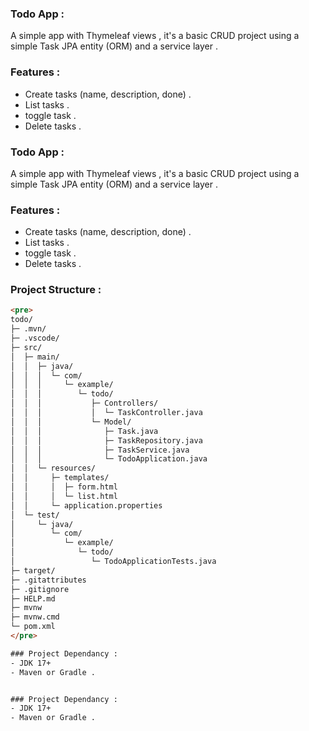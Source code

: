 ### Todo App : 
A simple app with Thymeleaf views , it's a basic CRUD project using a simple Task JPA entity (ORM) and a service layer . 

### Features : 
- Create tasks (name, description, done) .
- List tasks .
- toggle task .
- Delete tasks .

### Todo App : 
A simple app with Thymeleaf views , it's a basic CRUD project using a simple Task JPA entity (ORM) and a service layer . 

### Features : 
- Create tasks (name, description, done) .
- List tasks .
- toggle task .
- Delete tasks .

### Project Structure :
```html
<pre>
todo/
├─ .mvn/
├─ .vscode/
├─ src/
│  ├─ main/
│  │  ├─ java/
│  │  │  └─ com/
│  │  │     └─ example/
│  │  │        └─ todo/
│  │  │           ├─ Controllers/
│  │  │           │  └─ TaskController.java
│  │  │           └─ Model/
│  │  │              ├─ Task.java
│  │  │              ├─ TaskRepository.java
│  │  │              ├─ TaskService.java
│  │  │              └─ TodoApplication.java
│  │  └─ resources/
│  │     ├─ templates/
│  │     │  ├─ form.html
│  │     │  └─ list.html
│  │     └─ application.properties
│  └─ test/
│     └─ java/
│        └─ com/
│           └─ example/
│              └─ todo/
│                 └─ TodoApplicationTests.java
├─ target/
├─ .gitattributes
├─ .gitignore
├─ HELP.md
├─ mvnw
├─ mvnw.cmd
└─ pom.xml
</pre>

### Project Dependancy : 
- JDK 17+
- Maven or Gradle .


### Project Dependancy : 
- JDK 17+
- Maven or Gradle .

